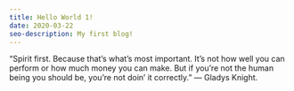 ```yaml
---
title: Hello World 1!
date: 2020-03-22
seo-description: My first blog!
---
```


“Spirit first. Because that’s what’s most important. It’s not how well you can perform or how much money you can make. But if you’re not the human being you should be, you’re not doin’ it correctly.” — Gladys Knight.
